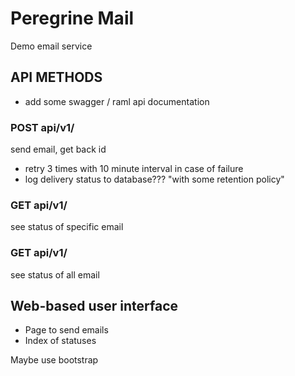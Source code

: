 # Peregrine Mail

Demo email service

## API METHODS
- add some swagger / raml api documentation
### POST api/v1/
send email, get back id
- retry 3 times with 10 minute interval in case of failure
- log delivery status to database??? "with some retention policy"

### GET api/v1/<id> 
see status of specific email

### GET api/v1/
see status of all email



## Web-based user interface

- Page to send emails
- Index of statuses

Maybe use bootstrap

